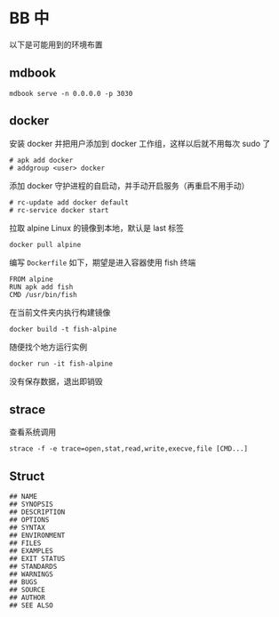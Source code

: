 # BB 中

以下是可能用到的环境布置

## mdbook

    mdbook serve -n 0.0.0.0 -p 3030

## docker

安装 docker 并把用户添加到 docker 工作组，这样以后就不用每次 sudo 了

    # apk add docker
    # addgroup <user> docker

添加 docker 守护进程的自启动，并手动开启服务（再重启不用手动）

    # rc-update add docker default
    # rc-service docker start

拉取 alpine Linux 的镜像到本地，默认是 last 标签

    docker pull alpine

编写 `Dockerfile` 如下，期望是进入容器使用 fish 终端

    FROM alpine
    RUN apk add fish
    CMD /usr/bin/fish

在当前文件夹内执行构建镜像

    docker build -t fish-alpine

随便找个地方运行实例

    docker run -it fish-alpine

没有保存数据，退出即销毁

## strace

查看系统调用

    strace -f -e trace=open,stat,read,write,execve,file [CMD...]

## Struct

```text
## NAME
## SYNOPSIS
## DESCRIPTION
## OPTIONS
## SYNTAX
## ENVIRONMENT
## FILES
## EXAMPLES
## EXIT STATUS
## STANDARDS
## WARNINGS
## BUGS
## SOURCE
## AUTHOR
## SEE ALSO
```
